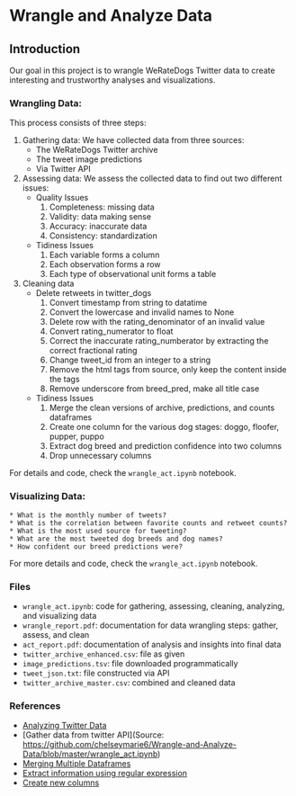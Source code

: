 # Wrangle and Analyze Data

## Introduction
Our goal in this project is to wrangle WeRateDogs Twitter data to create interesting and trustworthy analyses and visualizations.
### Wrangling Data:
This process consists of three steps:
1. Gathering data: We have collected data from three sources:
	* The WeRateDogs Twitter archive 
	* The tweet image predictions
	* Via Twitter API
1. Assessing data: We assess the collected data to find out two different issues:
	* Quality Issues
		1. Completeness: missing data
		1. Validity: data making sense
		1. Accuracy: inaccurate data
		1. Consistency: standardization
	* Tidiness Issues
		1. Each variable forms a column
		1. Each observation forms a row
		1. Each type of observational unit forms a table
1. Cleaning data
	* Delete retweets in twitter_dogs
		1. Convert timestamp from string to datatime
		1. Convert the lowercase and invalid  names to None
		1. Delete row with the rating_denominator of an invalid value
		1. Convert rating_numerator to float
		1. Correct the inaccurate rating_numberator by extracting the correct fractional rating
		1. Change tweet_id from an integer to a string
		1. Remove the html tags from source, only keep the content inside the tags
		1. Remove underscore from breed_pred, make all title case
	* Tidiness Issues
		1. Merge the clean versions of archive, predictions, and counts dataframes
		1. Create one column for the various dog stages: doggo, floofer, pupper, puppo
		1. Extract dog breed and prediction confidence into two columns
		1. Drop unnecessary columns

For details and code, check the `wrangle_act.ipynb` notebook.

### Visualizing Data:
	* What is the monthly number of tweets?
	* What is the correlation between favorite counts and retweet counts?
	* What is the most used source for tweeting?
	* What are the most tweeted dog breeds and dog names?
	* How confident our breed predictions were?

For more details and code, check the `wrangle_act.ipynb` notebook.

### Files
* `wrangle_act.ipynb`: code for gathering, assessing, cleaning, analyzing, and visualizing data
* `wrangle_report.pdf`: documentation for data wrangling steps: gather, assess, and clean
* `act_report.pdf`: documentation of analysis and insights into final data
* `twitter_archive_enhanced.csv`: file as given
* `image_predictions.tsv`: file downloaded programmatically
* `tweet_json.txt`: file constructed via API
* `twitter_archive_master.csv`: combined and cleaned data

### References
* [Analyzing Twitter Data](https://github.com/vprusso/youtube_tutorials/blob/master/twitter_python/part_3_analyzing_tweet_data/analyzing_twitter_data.py)
* [Gather data from twitter API](Source: https://github.com/chelseymarie6/Wrangle-and-Analyze-Data/blob/master/wrangle_act.ipynb)
* [Merging Multiple Dataframes](https://stackoverflow.com/questions/23668427/pandas-three-way-joining-multiple-dataframes-on-columns)
* [Extract information using regular expression](https://www.youtube.com/watch?v=K8L6KVGG-7o)
* [Create new columns](https://github.com/StefaniePowazny/Wrangle-and-Analyze-Data/blob/master/wrangle_act.ipynb)


